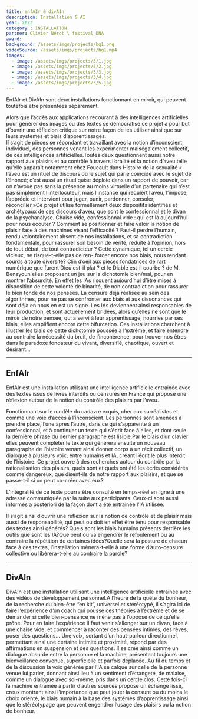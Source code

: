 ```yaml
---
title: enfAIr & divAIn
description: Installation & AI
year: 2023
category : INSTALLATION
partner: Olivier Nérot \ festival DNA
award:
background: /assets/imgs/projects/bg1.png
videoSource: /assets/imgs/projects/bg1.mp4
images:
  - image: /assets/imgs/projects/3/1.jpg
  - image: /assets/imgs/projects/3/2.jpg
  - image: /assets/imgs/projects/3/3.jpg
  - image: /assets/imgs/projects/3/4.jpg
  - image: /assets/imgs/projects/3/5.jpg
---
```

EnfAIr et DivAIn sont deux installations fonctionnant en miroir, qui peuvent toutefois être présentées séparément.  

Alors que l’accès aux applications recourant à des intelligences artificielles pour générer des images ou des textes se démocratise ce projet a pour but d’ouvrir une réflexion critique sur notre façon de les utiliser ainsi que sur leurs systèmes et biais d’apprentissages.  
Il s’agit de pièces se répondant et travaillant avec la notion d’inconscient, individuel, des personnes venant les expérimenter maiségalement collectif, de ces intelligences artificielles.Toutes deux questionnent aussi notre rapport aux plaisirs et au contrôle à travers l’oralité et la notion d’aveu telle qu’elle apparaît notamment chez Foucault dans Histoire de la sexualité « l’aveu est un rituel de discours où le sujet qui parle coïncide avec le sujet de l’énoncé; c’est aussi un rituel quise déploie dans un rapport de pouvoir, car on n’avoue pas sans la présence au moins virtuelle d’un partenaire qui n’est pas simplement l’interlocuteur, mais l’instance qui requiert l’aveu, l’impose, l’apprécie et intervient pour juger, punir, pardonner, consoler, réconcilier.»Ce projet utilise formellement deux dispositifs identifiés et archétypaux de ces discours d’aveu, que sont le confessionnal et le divan de la psychanalyse. 
Chaise vide, confessionnal vide : qui est là aujourd’hui pour nous écouter ? Comment se positionner et faire valoir la notion de plaisir face à des machines visant l’efficacité ? Faut-il perdre l’humain, rendu volontairement absent de nos installations, et sa contradiction fondamentale, pour rassurer son besoin de vérité, réduite à l’opinion, hors de tout débat, de tout contradicteur ? Cette dynamique, tel un cercle vicieux, ne risque-t-elle pas de ren- forcer encore nos biais, nous rendant sourds à toute diversité? 
Clin d’oeil aux pièces fondatrices de l’art numérique que furent Dieu est-il plat ? et le Diable est-il courbe ? de M. Benayoun elles proposent un jeu sur la dichotomie bien/mal, pour en montrer l’absurdité. En effet les IAs risquent aujourd’hui d’être mises à disposition de cette volonté de binarité, de non contradiction pour rassurer le bien fondé de nos pensées. La censure déjà réalisée au sein des algorithmes, pour ne pas se confronter aux biais et aux dissonances qui sont déjà en nous en est un signe. Les IAs deviennent ainsi responsables de leur production, et sont actuellement bridées, alors qu’elles ne sont que le miroir de notre pensée, qui a servi à leur apprentissage, nourries par ses biais, elles amplifient encore cette bifurcation. 
Ces installations cherchent à illustrer les biais de cette dichotomie poussée à l’extrême, et faire entendre au contraire la nécessité du bruit, de l’incohérence, pour trouver nos êtres dans le paradoxe fondateur du vivant, diversifié, chaotique, ouvert et désirant... 

---

## EnfAIr 
EnfAIr est une installation utilisant une intelligence artificielle entrainée avec des textes issus de livres interdits ou censurés en France qui propose une réflexion autour de la notion du contrôle des plaisirs par l’aveu.


Fonctionnant sur le modèle du cadavre exquis, cher aux surréalistes et comme une voie d’accès à l’inconscient. Les personnes sont amenées à prendre place, l’une après l’autre, dans ce qui s’apparente à un confessionnal, et à continuer un texte qui s’écrit face à elles, et dont seule la dernière phrase du dernier paragraphe est lisible.Par le biais d’un clavier elles peuvent compléter le texte qui générera ensuite un nouveau paragraphe de l’histoire venant ainsi donner corps à un récit collectif, un dialogue à plusieurs voix, entre humains et IA, créant l’écrit le plus interdit de l’histoire. 
Ce projet ouvre à des recherches autour du contrôle par la rationalisation des plaisirs, quels sont et quels ont été les écrits considérés comme dangereux, que disent-ils de notre rapport aux plaisirs, et que se passe-t-il si on peut co-créer avec eux?


L’intégralité de ce texte pourra être consulté en temps-réel en ligne à une adresse communiquée par la suite aux participants. Ceux-ci sont aussi informés a posteriori de la façon dont a été entrainée l’IA utilisée.


Il s’agit ainsi d’ouvrir une réflexion sur la notion de contrôle et de plaisir mais aussi de responsabilité, qui peut ou doit en effet être tenu pour responsable des textes ainsi générés? Quels sont les biais humains présents derrière les outils que sont les IA?Que peut ou va engendrer le refoulement ou au contraire la répétition de certaines idées?Quelle sera la posture de chacun face à ces textes, l’installation mènera-t-elle à une forme d’auto-censure collective ou libèrera-t-elle au contraire la parole?

---

## DivAIn 
DivAIn est une installation utilisant une intelligence artificielle entrainée avec des vidéos de développement personnel.A l’heure de la quête du bonheur, de la recherche du bien-être “en kit”, universel et stéréotypé, il s’agira ici de faire l’expérience d’un coach qui pousse ces théories à l’extrême et de se demander si cette bien-pensance ne mène pas à l’opposé de ce qu’elle prône. 
Pour en faire l’expérience il faut venir s’allonger sur un divan, face à une chaise vide, et commencer à raconter des pensées intimes, des rêves, poser des questions... Une voix, sortant d’un haut-parleur directionnel, permettant ainsi une certaine intimité et proximité, répond par des affirmations en suspension et des questions. 
Il se crée ainsi comme un dialogue absurde entre la personne et la machine, présentant toujours une bienveillance convenue, superficielle et parfois déplacée. 
Au fil du temps et de la discussion la voix générée par l’IA se calque sur celle de la personne venue lui parler, donnant ainsi lieu à un sentiment d’étrangeté, de malaise, comme un dialogue avec soi-même, pris dans un cercle clos. 
Cette fois-ci la machine entrainée à partir d’autres sources propose un échange lisse, creux montrant ainsi l’importance que peut jouer la censure ou du moins le choix orienté, le biais humain à la base des systèmes d’apprentissage ainsi que le stéréotypage que peuvent engendrer l’usage des plaisirs ou la notion de bonheur. 